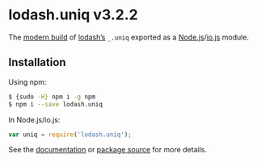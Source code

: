 # lodash.uniq v3.2.2

The [modern build](https://github.com/lodash/lodash/wiki/Build-Differences) of [lodash’s](https://lodash.com/) `_.uniq` exported as a [Node.js](http://nodejs.org/)/[io.js](https://iojs.org/) module.

## Installation

Using npm:

```bash
$ {sudo -H} npm i -g npm
$ npm i --save lodash.uniq
```

In Node.js/io.js:

```js
var uniq = require('lodash.uniq');
```

See the [documentation](https://lodash.com/docs#uniq) or [package source](https://github.com/lodash/lodash/blob/3.2.2-npm-packages/lodash.uniq) for more details.
